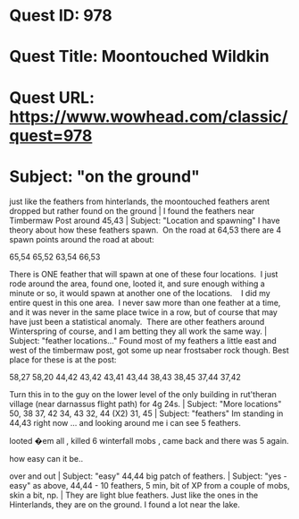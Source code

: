 # Quest ID: 978
# Quest Title: Moontouched Wildkin
# Quest URL: https://www.wowhead.com/classic/quest=978
# Subject: "on the ground"
just like the feathers from hinterlands, the moontouched feathers arent dropped but rather found on the ground | I found the feathers near Timbermaw Post around 45,43 | Subject: "Location and spawning"
I have theory about how these feathers spawn.  On the road at 64,53 there are 4 spawn points around the road at about:

65,54
65,52
63,54
66,53

There is ONE feather that will spawn at one of these four locations.  I just rode around the area, found one, looted it, and sure enough withing a minute or so, it would spawn at another one of the locations.    I did my entire quest in this one area.  I never saw more than one feather at a time, and it was never in the same place twice in a row, but of course that may have just been a statistical anomaly.  There are other feathers around Winterspring of course, and I am betting they all work the same way. | Subject: "feather locations..."
Found most of my feathers a little east and west of the timbermaw post, got some up near frostsaber rock though. Best place for these is at the post:

58,27
58,20
44,42
43,42
43,41
43,44
38,43
38,45
37,44
37,42

Turn this in to the guy on the lower level of the only building in rut'theran village (near darnassus flight path) for 4g 24s. | Subject: "More locations"
50, 38
37, 42
34, 43
32, 44 (X2)
31, 45 | Subject: "feathers"
Im standing in 44,43 right now ... and looking around me i can see 5 feathers.

looted �em all , killed 6 winterfall mobs , came back and there was 5 again.

how easy can it be..

over and out | Subject: "easy"
44,44 big patch of feathers. | Subject: "yes - easy"
as above, 44,44 - 10 feathers, 5 min, bit of XP from a couple of mobs, skin a bit, np. | They are light blue feathers. Just like the ones in the Hinterlands, they are on the ground. I found a lot near the lake.